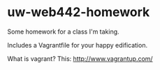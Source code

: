 uw-web442-homework
==================

Some homework for a class I'm taking.

Includes a Vagrantfile for your happy edification.

What is vagrant? This: http://www.vagrantup.com/
